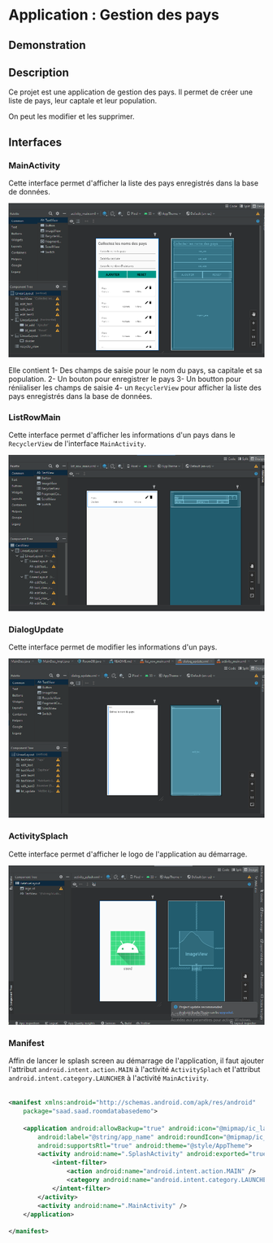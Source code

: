 # Application : Gestion des pays

## Demonstration



## Description
Ce projet est une application de gestion des pays. 
Il permet de créer une liste de pays, leur captale et leur population.

On peut les modifier et les supprimer.

## Interfaces

### MainActivity
Cette interface permet d'afficher la liste des pays enregistrés dans la base de données.

![img.png](img.png)

Elle contient 
1- Des champs de saisie pour le nom du pays, sa capitale et sa population.
2- Un bouton pour enregistrer le pays
3- Un boutton pour réniialiser les champs de saisie
4- un `RecyclerView` pour afficher la liste des pays enregistrés dans la base de données.

### ListRowMain
Cette interface permet d'afficher les informations d'un pays dans le `RecyclerView` de l'interface `MainActivity`.

![img_1.png](img_1.png)

### DialogUpdate
Cette interface permet de modifier les informations d'un pays.

![img_2.png](img_2.png)


### ActivitySplach
Cette interface permet d'afficher le logo de l'application au démarrage.

![img_3.png](img_3.png)


### Manifest
Affin de lancer le splash screen au démarrage de l'application, il faut ajouter l'attribut `android.intent.action.MAIN` à l'activité `ActivitySplach` et l'attribut `android.intent.category.LAUNCHER` à l'activité `MainActivity`.

```xml

<manifest xmlns:android="http://schemas.android.com/apk/res/android"
    package="saad.saad.roomdatabasedemo">

    <application android:allowBackup="true" android:icon="@mipmap/ic_launcher"
        android:label="@string/app_name" android:roundIcon="@mipmap/ic_launcher_round"
        android:supportsRtl="true" android:theme="@style/AppTheme">
        <activity android:name=".SplashActivity" android:exported="true">
            <intent-filter>
                <action android:name="android.intent.action.MAIN" />
                <category android:name="android.intent.category.LAUNCHER" />
            </intent-filter>
        </activity>
        <activity android:name=".MainActivity" />
    </application>

</manifest>
```

